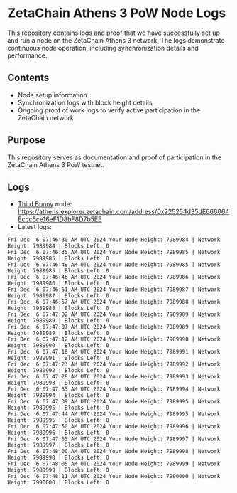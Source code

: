 # ZetaChain Athens 3 PoW Node Logs
This repository contains logs and proof that we have successfully set up and run a node on the ZetaChain Athens 3 network. The logs demonstrate continuous node operation, including synchronization details and performance.

## Contents
- Node setup information
- Synchronization logs with block height details
- Ongoing proof of work logs to verify active participation in the ZetaChain network

## Purpose
This repository serves as documentation and proof of participation in the ZetaChain Athens 3 PoW testnet.

## Logs

- [Third Bunny](https://thirdbunny.xyz/) node: https://athens.explorer.zetachain.com/address/0x225254d35dE666064Eccc5ce16eF1D8bF8D7b5EE
- Latest logs:
```
Fri Dec  6 07:46:30 AM UTC 2024 Your Node Height: 7989984 | Network Height: 7989984 | Blocks Left: 0
Fri Dec  6 07:46:35 AM UTC 2024 Your Node Height: 7989985 | Network Height: 7989985 | Blocks Left: 0
Fri Dec  6 07:46:40 AM UTC 2024 Your Node Height: 7989985 | Network Height: 7989985 | Blocks Left: 0
Fri Dec  6 07:46:46 AM UTC 2024 Your Node Height: 7989986 | Network Height: 7989986 | Blocks Left: 0
Fri Dec  6 07:46:51 AM UTC 2024 Your Node Height: 7989987 | Network Height: 7989987 | Blocks Left: 0
Fri Dec  6 07:46:57 AM UTC 2024 Your Node Height: 7989988 | Network Height: 7989988 | Blocks Left: 0
Fri Dec  6 07:47:02 AM UTC 2024 Your Node Height: 7989989 | Network Height: 7989989 | Blocks Left: 0
Fri Dec  6 07:47:07 AM UTC 2024 Your Node Height: 7989989 | Network Height: 7989989 | Blocks Left: 0
Fri Dec  6 07:47:12 AM UTC 2024 Your Node Height: 7989990 | Network Height: 7989990 | Blocks Left: 0
Fri Dec  6 07:47:18 AM UTC 2024 Your Node Height: 7989991 | Network Height: 7989991 | Blocks Left: 0
Fri Dec  6 07:47:23 AM UTC 2024 Your Node Height: 7989992 | Network Height: 7989992 | Blocks Left: 0
Fri Dec  6 07:47:28 AM UTC 2024 Your Node Height: 7989993 | Network Height: 7989993 | Blocks Left: 0
Fri Dec  6 07:47:33 AM UTC 2024 Your Node Height: 7989994 | Network Height: 7989994 | Blocks Left: 0
Fri Dec  6 07:47:39 AM UTC 2024 Your Node Height: 7989995 | Network Height: 7989995 | Blocks Left: 0
Fri Dec  6 07:47:44 AM UTC 2024 Your Node Height: 7989995 | Network Height: 7989995 | Blocks Left: 0
Fri Dec  6 07:47:50 AM UTC 2024 Your Node Height: 7989996 | Network Height: 7989996 | Blocks Left: 0
Fri Dec  6 07:47:55 AM UTC 2024 Your Node Height: 7989997 | Network Height: 7989997 | Blocks Left: 0
Fri Dec  6 07:48:00 AM UTC 2024 Your Node Height: 7989998 | Network Height: 7989998 | Blocks Left: 0
Fri Dec  6 07:48:05 AM UTC 2024 Your Node Height: 7989999 | Network Height: 7989999 | Blocks Left: 0
Fri Dec  6 07:48:11 AM UTC 2024 Your Node Height: 7990000 | Network Height: 7990000 | Blocks Left: 0
```
